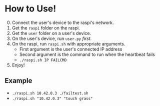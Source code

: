 # How to Use!
0. Connect the user's device to the raspi's network.
1. Get the `raspi` folder on the raspi.
2. Get the `user` folder on a user's device.
3. On the user's device, run `user.py` *first*.
4. On the raspi, run `raspi.sh` with appropriate arguments.
    - First argument is the user's connected IP address
    - Second argument is the command to run when the heartbeat fails
    - `./raspi.sh IP FAILCMD`
5. Enjoy!

## Example
- `./raspi.sh 10.42.0.3 ./failtest.sh`
- `./raspi.sh "10.42.0.3" "touch grass"`